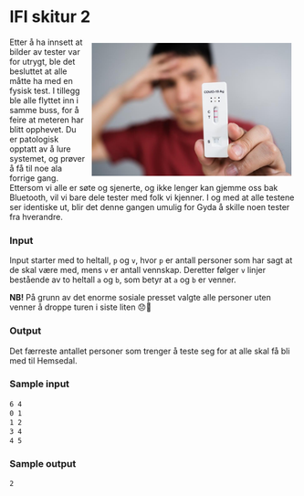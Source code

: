 # IFI skitur 2

<img src="img/test.jpg" align="right" width="350px" style="margin: 10px;">

Etter å ha innsett at bilder av tester var for utrygt, ble det besluttet at alle måtte ha med en fysisk test. I tillegg ble alle flyttet inn i samme buss, for å feire at meteren har blitt opphevet. Du er patologisk opptatt av å lure systemet, og prøver å få til noe ala forrige gang. Ettersom vi alle er søte og sjenerte, og ikke lenger kan gjemme oss bak Bluetooth, vil vi bare dele tester med folk vi kjenner. I og med at alle testene ser identiske ut, blir det denne gangen umulig for Gyda å skille noen tester fra hverandre.

### Input
Input starter med to heltall, `p` og `v`, hvor `p` er antall personer som har sagt at de skal være med, mens `v` er antall vennskap. Deretter følger `v` linjer bestående av to heltall `a` og `b`, som betyr at `a` og `b` er venner.

**NB!** På grunn av det enorme sosiale presset valgte alle personer uten venner å droppe turen i siste liten 😞🤙

### Output
Det færreste antallet personer som trenger å teste seg for at alle skal få bli med til Hemsedal.

### Sample input
```
6 4
0 1
1 2
3 4
4 5
```

### Sample output
```
2
```
